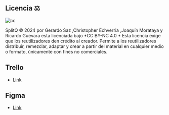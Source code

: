 
## Licencia ⚖️
![cc](https://cdn.discordapp.com/attachments/883104637601869845/1216562889494761552/image.png?ex=6600d77b&is=65ee627b&hm=60ba6af18f4dee1f3039c9a1b8de5aa300f7241dae9306821b42641b32145904&)

SplitQ © 2024 por Gerardo Saz ,Christopher Echverria ,Joaquín Morataya y Ricardo Guevara esta licenciada bajo *CC BY-NC 4.0 *
Esta licencia exige que los reutilizadores den crédito al creador. Permite a los reutilizadores distribuir, remezclar, adaptar y crear a partir del material en cualquier medio o formato, únicamente con fines no comerciales.


## Trello

- [Link](https://trello.com/invite/b/vWPy0fGC/ATTI88f338219458eeb2ce40190a435f6b1bFE005A20/creaj)

## Figma

- [Link](https://www.figma.com/file/yjBf71SrJQX2Yue0fYqxke/SplitQ?type=design&t=9snVMxmVBn5i7cvq-6 "Mockups")
